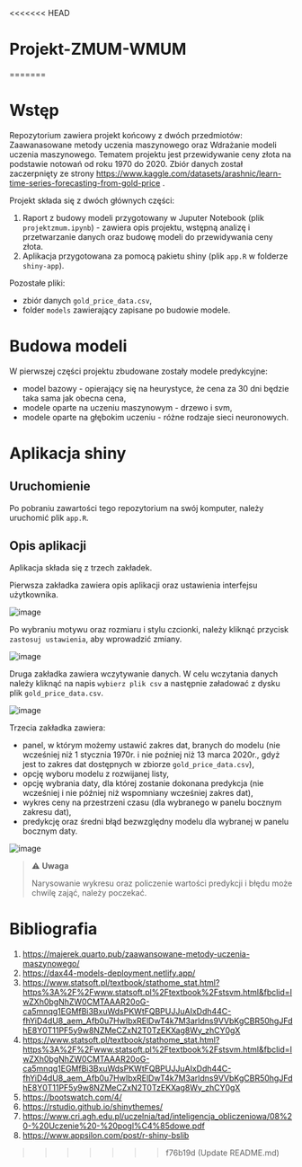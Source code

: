 <<<<<<< HEAD
# Projekt-ZMUM-WMUM
=======
# Wstęp

Repozytorium zawiera projekt końcowy z dwóch przedmiotów: Zaawanasowane metody uczenia maszynowego oraz Wdrażanie modeli uczenia maszynowego. 
Tematem projektu jest przewidywanie ceny złota na podstawie notowań od roku 1970 do 2020. Zbiór danych został zaczerpnięty ze strony 
https://www.kaggle.com/datasets/arashnic/learn-time-series-forecasting-from-gold-price .

Projekt składa się z dwóch głównych części:
1. Raport z budowy modeli przygotowany w Juputer Notebook (plik `projektzmum.ipynb`) - zawiera opis projektu, wstępną analizę i przetwarzanie danych oraz budowę  modeli do przewidywania ceny złota.
2. Aplikacja przygotowana za pomocą pakietu shiny (plik `app.R` w folderze `shiny-app`).

Pozostałe pliki:
- zbiór danych `gold_price_data.csv`,
- folder `models` zawierający zapisane po budowie modele.

# Budowa modeli
W pierwszej części projektu zbudowane zostały modele predykcyjne:
- model bazowy - opierający się na heurystyce, że cena za 30 dni będzie taka sama jak obecna cena,
- modele oparte na uczeniu maszynowym - drzewo i svm,
- modele oparte na głębokim uczeniu - różne rodzaje sieci neuronowych.

# Aplikacja shiny
## Uruchomienie
Po pobraniu zawartości tego repozytorium na swój komputer, należy uruchomić plik `app.R`.

## Opis aplikacji
Aplikacja składa się z trzech zakładek.

Pierwsza zakładka zawiera opis aplikacji oraz ustawienia interfejsu użytkownika.

![image](https://github.com/edyta01m/Projekt-ZMUM-WMUM/assets/115696466/9919934d-c397-48c1-8211-84d29b8c33bb)

Po wybraniu motywu oraz rozmiaru i stylu czcionki, należy kliknąć przycisk `zastosuj ustawienia`, aby wprowadzić zmiany.

![image](https://github.com/edyta01m/Projekt-ZMUM-WMUM/assets/115696466/0c1eb709-74fd-4f1c-8853-349859078fc8)

Druga zakładka zawiera wczytywanie danych. W celu wczytania danych należy kliknąć na napis `wybierz plik csv` a następnie załadować z dysku plik `gold_price_data.csv`.

![image](https://github.com/edyta01m/Projekt-ZMUM-WMUM/assets/115696466/7892a6c6-ab07-4664-b610-5ab6bd9ac42d)

Trzecia zakładka zawiera: 
- panel, w którym możemy ustawić zakres dat, branych do modelu (nie wcześniej niż 1 stycznia 1970r. i nie poźniej niż 13 marca 2020r., gdyż jest to zakres dat dostępnych w zbiorze `gold_price_data.csv`),
- opcję wyboru modelu z rozwijanej listy,
- opcję wybrania daty, dla której zostanie dokonana predykcja (nie wcześniej i nie później niż wspomniany wcześniej zakres dat),
- wykres ceny na przestrzeni czasu (dla wybranego w panelu bocznym zakresu dat),
- predykcję oraz średni błąd bezwzględny modelu dla wybranej w panelu bocznym daty.

![image](https://github.com/edyta01m/Projekt-ZMUM-WMUM/assets/115696466/e6143089-36e2-435b-b307-775af9382b23)

> :warning: **Uwaga**
>
> Narysowanie wykresu oraz policzenie wartości predykcji i błędu może chwilę zająć, należy poczekać.

# Bibliografia
1. https://majerek.quarto.pub/zaawansowane-metody-uczenia-maszynowego/
2. https://dax44-models-deployment.netlify.app/
3. https://www.statsoft.pl/textbook/stathome_stat.html?https%3A%2F%2Fwww.statsoft.pl%2Ftextbook%2Fstsvm.html&fbclid=IwZXh0bgNhZW0CMTAAAR20oG-ca5mnqg1EGMfBi3BxuWdsPKWtFQBPUJJuAIxDdh44C-fhYiD4dU8_aem_Afb0u7HwIbxRElDwT4k7M3arldns9VVbKgCBR50hgJFdhE8Y0T11PF5y9w8NZMeCZxN2T0TzEKXag8Wy_zhCY0gX
4. https://www.statsoft.pl/textbook/stathome_stat.html?https%3A%2F%2Fwww.statsoft.pl%2Ftextbook%2Fstsvm.html&fbclid=IwZXh0bgNhZW0CMTAAAR20oG-ca5mnqg1EGMfBi3BxuWdsPKWtFQBPUJJuAIxDdh44C-fhYiD4dU8_aem_Afb0u7HwIbxRElDwT4k7M3arldns9VVbKgCBR50hgJFdhE8Y0T11PF5y9w8NZMeCZxN2T0TzEKXag8Wy_zhCY0gX
5. https://bootswatch.com/4/
6. https://rstudio.github.io/shinythemes/
7. https://www.cri.agh.edu.pl/uczelnia/tad/inteligencja_obliczeniowa/08%20-%20Uczenie%20-%20pogl%C4%85dowe.pdf
8. https://www.appsilon.com/post/r-shiny-bslib
>>>>>>> f76b19d (Update README.md)
